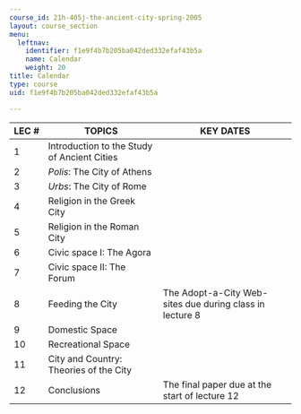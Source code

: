 ```yaml
---
course_id: 21h-405j-the-ancient-city-spring-2005
layout: course_section
menu:
  leftnav:
    identifier: f1e9f4b7b205ba042ded332efaf43b5a
    name: Calendar
    weight: 20
title: Calendar
type: course
uid: f1e9f4b7b205ba042ded332efaf43b5a

---
```


| LEC # | TOPICS | KEY DATES |
| --- | --- | --- |
| 1 | Introduction to the Study of Ancient Cities | &nbsp; |
| 2 | _Polis_: The City of Athens | &nbsp; |
| 3 | _Urbs_: The City of Rome | &nbsp; |
| 4 | Religion in the Greek City | &nbsp; |
| 5 | Religion in the Roman City | &nbsp; |
| 6 | Civic space I: The Agora | &nbsp; |
| 7 | Civic space II: The Forum | &nbsp; |
| 8 | Feeding the City | The Adopt-a-City Web-sites due during class in lecture 8 |
| 9 | Domestic Space | &nbsp; |
| 10 | Recreational Space | &nbsp; |
| 11 | City and Country: Theories of the City | &nbsp; |
| 12 | Conclusions | The final paper due at the start of lecture 12